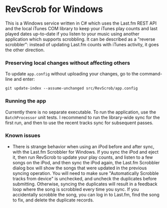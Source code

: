 # RevScrob for Windows

This is a Windows service written in C# which uses the Last.fm REST API and the local iTunes COM library to keep 
your iTunes play counts and last played dates up-to-date if you listen to your music using another application which
supports scrobbling. It can be described as a "reverse scrobbler": instead of updating Last.fm counts with iTunes 
activity, it goes the other direction.

### Preserving local changes without affecting others

To update `app.config` without uploading your changes, go to the command-line
and enter:

    git update-index --assume-unchanged src/RevScrob/app.config

### Running the app

Currently there is no separate executable. To run the application, use the `BatchProcessor` unit tests.
I recommend to run the library-wide sync for the first run, and then to use the recent tracks sync
for subsequent passes.

### Known issues

* There is strange behavior when using an iPod before and after sync, with the Last.fm Scrobbler for Windows.
  If you sync the iPod and eject it, then run RevScrob to update your play counts, and listen to a few songs on
  the iPod, and then sync the iPod again, the Last.fm Scrobbler dialog box will show the songs that were updated
  in the previous syncing operation. You will need to make sure "Automatically Scrobble tracks from device" is unchecked,
  and uncheck the duplicates before submitting. Otherwise, syncing the duplicates will result in a feedback loop where
  the song is scrobbled every time you sync. If you accidentally scrobble the song, you can log in to Last.fm, find the
  song to fix, and delete the duplicate records.
